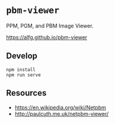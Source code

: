 # `pbm-viewer`
PPM, PGM, and PBM Image Viewer.

https://alfg.github.io/pbm-viewer

## Develop
```
npm install
npm run serve
```

## Resources
* https://en.wikipedia.org/wiki/Netpbm
* http://paulcuth.me.uk/netpbm-viewer/
